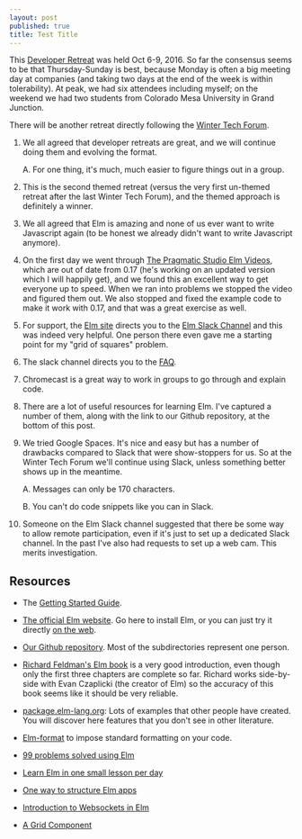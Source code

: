 ```yaml
---
layout: post
published: true
title: Test Title
---
```

This [Developer Retreat](http://developer-retreat.com) was held Oct 6-9, 2016.
So far the consensus seems to be that Thursday-Sunday is best, because Monday
is often a big meeting day at companies (and taking two days at the end of the
week is within tolerability). At peak, we had six attendees including myself; on
the weekend we had two students from Colorado Mesa University in Grand Junction.

There will be another retreat directly following the [Winter Tech
Forum](http://www.WinterTechForum.com).

1. We all agreed that developer retreats are great, and we will continue doing
them and evolving the format.

    A. For one thing, it's much, much easier to figure things out in a group.

1. This is the second themed retreat (versus the very first un-themed retreat
after the last Winter Tech Forum), and the themed approach is definitely a
winner.

1. We all agreed that Elm is amazing and none of us ever want to write
Javascript again (to be honest we already didn't want to write Javascript
anymore).

1. On the first day we went through [The Pragmatic Studio Elm
Videos](https://pragmaticstudio.com/elm), which are out of date from 0.17 (he's
working on an updated version which I will happily get), and we found this an
excellent way to get everyone up to speed. When we ran into problems we stopped
the video and figured them out. We also stopped and fixed the example code to
make it work with 0.17, and that was a great exercise as well.

1. For support, the [Elm site](http://elm-lang.org) directs you to the [Elm
Slack Channel](http://elmlang.herokuapp.com/) and this was indeed very helpful.
One person there even gave me a starting point for my "grid of squares" problem.

1. The slack channel directs you to the [FAQ](http://faq.elm-community.org/).

1. Chromecast is a great way to work in groups to go through and explain code.

1. There are a lot of useful resources for learning Elm. I've captured a number
of them, along with the link to our Github repository, at the bottom of this
post.

1. We tried Google Spaces. It's nice and easy but has a number of drawbacks
compared to Slack that were show-stoppers for us. So at the Winter Tech Forum
we'll continue using Slack, unless something better shows up in the meantime.

    A. Messages can only be 170 characters.

    B. You can't do code snippets like you can in Slack.

1. Someone on the Elm Slack channel suggested that there be some way to allow
remote participation, even if it's just to set up a dedicated Slack channel. In
the past I've also had requests to set up a web cam. This merits investigation.

Resources
---------

- The [Getting Started Guide](https://guide.elm-lang.org/get_started.html).

- [The official Elm website](http://elm-lang.org/). Go here to install Elm, or you
can just try it directly [on the web](http://elm-lang.org/try).

- [Our Github repository](https://github.com/swoogles/ElmRetreat). Most of the subdirectories represent one person.

- [Richard Feldman's Elm book](https://www.manning.com/books/elm-in-action) is a
  very good introduction, even though only the first three chapters are complete
  so far. Richard works side-by-side with Evan Czaplicki (the creator of Elm) so
  the accuracy of this book seems like it should be very reliable.

- [package.elm-lang.org](http://package.elm-lang.org/): Lots of examples that
  other people have created. You will discover here features that you don't see
  in other literature.

- [Elm-format](https://github.com/avh4/elm-format) to impose standard formatting on your code.

- [99 problems solved using Elm](https://johncrane.gitbooks.io/ninety-nine-elm-problems/content/)

- [Learn Elm in one small lesson per day](https://www.dailydrip.com/topics/elm)

- [One way to structure Elm apps](http://blog.jenkster.com/2016/04/how-i-structure-elm-apps.html)

- [Introduction to Websockets in Elm](https://medium.com/@zenitram.oiram/a-beginners-guide-to-websockets-in-elm-and-crystal-8f510c28eb61#.9fza1v5e)

- [A Grid Component](https://github.com/etaque/elm-hexagons/blob/master/src/Hexagons/Grid.elm)
